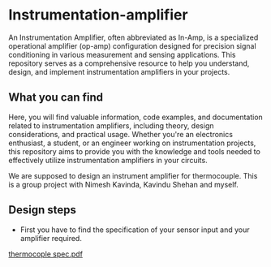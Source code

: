 # Instrumentation-amplifier

An Instrumentation Amplifier, often abbreviated as In-Amp, is a specialized operational amplifier (op-amp) configuration designed for precision signal conditioning in various measurement and sensing applications. This repository serves as a comprehensive resource to help you understand, design, and implement instrumentation amplifiers in your projects.

## What you can find

Here, you will find valuable information, code examples, and documentation related to instrumentation amplifiers, including theory, design considerations, and practical usage. Whether you're an electronics enthusiast, a student, or an engineer working on instrumentation projects, this repository aims to provide you with the knowledge and tools needed to effectively utilize instrumentation amplifiers in your circuits.

We  are supposed to design an instrument amplifier for thermocouple. This is a group project with Nimesh Kavinda, Kavindu Shehan and myself. 

## Design steps 
- First you have to find the specification of your sensor input and your amplifier required.
  
[thermocople spec.pdf](https://github.com/Upeksha-Dilhara/Instrumentation-amplifier/files/12695821/thermocople.spec.pdf)
